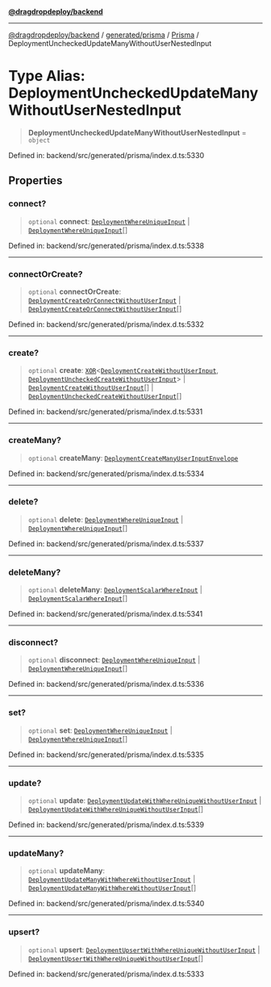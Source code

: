[**@dragdropdeploy/backend**](../../../../../README.md)

***

[@dragdropdeploy/backend](../../../../../README.md) / [generated/prisma](../../../README.md) / [Prisma](../README.md) / DeploymentUncheckedUpdateManyWithoutUserNestedInput

# Type Alias: DeploymentUncheckedUpdateManyWithoutUserNestedInput

> **DeploymentUncheckedUpdateManyWithoutUserNestedInput** = `object`

Defined in: backend/src/generated/prisma/index.d.ts:5330

## Properties

### connect?

> `optional` **connect**: [`DeploymentWhereUniqueInput`](DeploymentWhereUniqueInput.md) \| [`DeploymentWhereUniqueInput`](DeploymentWhereUniqueInput.md)[]

Defined in: backend/src/generated/prisma/index.d.ts:5338

***

### connectOrCreate?

> `optional` **connectOrCreate**: [`DeploymentCreateOrConnectWithoutUserInput`](DeploymentCreateOrConnectWithoutUserInput.md) \| [`DeploymentCreateOrConnectWithoutUserInput`](DeploymentCreateOrConnectWithoutUserInput.md)[]

Defined in: backend/src/generated/prisma/index.d.ts:5332

***

### create?

> `optional` **create**: [`XOR`](XOR.md)\<[`DeploymentCreateWithoutUserInput`](DeploymentCreateWithoutUserInput.md), [`DeploymentUncheckedCreateWithoutUserInput`](DeploymentUncheckedCreateWithoutUserInput.md)\> \| [`DeploymentCreateWithoutUserInput`](DeploymentCreateWithoutUserInput.md)[] \| [`DeploymentUncheckedCreateWithoutUserInput`](DeploymentUncheckedCreateWithoutUserInput.md)[]

Defined in: backend/src/generated/prisma/index.d.ts:5331

***

### createMany?

> `optional` **createMany**: [`DeploymentCreateManyUserInputEnvelope`](DeploymentCreateManyUserInputEnvelope.md)

Defined in: backend/src/generated/prisma/index.d.ts:5334

***

### delete?

> `optional` **delete**: [`DeploymentWhereUniqueInput`](DeploymentWhereUniqueInput.md) \| [`DeploymentWhereUniqueInput`](DeploymentWhereUniqueInput.md)[]

Defined in: backend/src/generated/prisma/index.d.ts:5337

***

### deleteMany?

> `optional` **deleteMany**: [`DeploymentScalarWhereInput`](DeploymentScalarWhereInput.md) \| [`DeploymentScalarWhereInput`](DeploymentScalarWhereInput.md)[]

Defined in: backend/src/generated/prisma/index.d.ts:5341

***

### disconnect?

> `optional` **disconnect**: [`DeploymentWhereUniqueInput`](DeploymentWhereUniqueInput.md) \| [`DeploymentWhereUniqueInput`](DeploymentWhereUniqueInput.md)[]

Defined in: backend/src/generated/prisma/index.d.ts:5336

***

### set?

> `optional` **set**: [`DeploymentWhereUniqueInput`](DeploymentWhereUniqueInput.md) \| [`DeploymentWhereUniqueInput`](DeploymentWhereUniqueInput.md)[]

Defined in: backend/src/generated/prisma/index.d.ts:5335

***

### update?

> `optional` **update**: [`DeploymentUpdateWithWhereUniqueWithoutUserInput`](DeploymentUpdateWithWhereUniqueWithoutUserInput.md) \| [`DeploymentUpdateWithWhereUniqueWithoutUserInput`](DeploymentUpdateWithWhereUniqueWithoutUserInput.md)[]

Defined in: backend/src/generated/prisma/index.d.ts:5339

***

### updateMany?

> `optional` **updateMany**: [`DeploymentUpdateManyWithWhereWithoutUserInput`](DeploymentUpdateManyWithWhereWithoutUserInput.md) \| [`DeploymentUpdateManyWithWhereWithoutUserInput`](DeploymentUpdateManyWithWhereWithoutUserInput.md)[]

Defined in: backend/src/generated/prisma/index.d.ts:5340

***

### upsert?

> `optional` **upsert**: [`DeploymentUpsertWithWhereUniqueWithoutUserInput`](DeploymentUpsertWithWhereUniqueWithoutUserInput.md) \| [`DeploymentUpsertWithWhereUniqueWithoutUserInput`](DeploymentUpsertWithWhereUniqueWithoutUserInput.md)[]

Defined in: backend/src/generated/prisma/index.d.ts:5333
